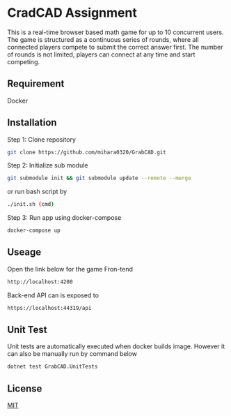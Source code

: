 # CradCAD Assignment

This is a real-time browser based math game for up to 10 
concurrent users. The game is structured as a continuous series of rounds, where all connected players compete to submit the correct answer first. The number of rounds is not limited, players can connect at any time and start competing.

## Requirement
Docker 

## Installation
Step 1: Clone repository
```bash
git clone https://github.com/mihara0320/GrabCAD.git
```
Step 2: Initialize sub module 
```bash
git submodule init && git submodule update --remote --merge
```
or run bash script by
```bash
./init.sh (cmd)
```

Step 3: Run app using docker-compose 
```bash
docker-compose up
```

## Useage
Open the link below for the game Fron-tend
```bash
http://localhost:4200
```
Back-end API can is exposed to
```bash
https://localhost:44319/api
```

## Unit Test
Unit tests are automatically executed when docker builds image. However it can also be manually run by command below
```bash
dotnet test GrabCAD.UnitTests
```

## License
[MIT](https://choosealicense.com/licenses/mit/)
